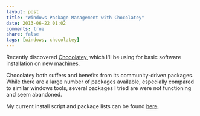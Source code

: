 ```yaml
---
layout: post
title: "Windows Package Management with Chocolatey"
date: 2013-06-22 01:02
comments: true
share: false
tags: [windows, chocolatey]
---
```


Recently discovered [Chocolatey](http://chocolatey.org/), which I'll be using for basic software installation on new machines.

Chocolatey both suffers and benefits from its community-driven packages. While there are a large number of packages available, especially compared to similar windows tools, several packages I tried are were not functioning and seem abandoned.

My current install script and package lists can be found [here](https://github.com/Billiam/chocolatey-setup).
